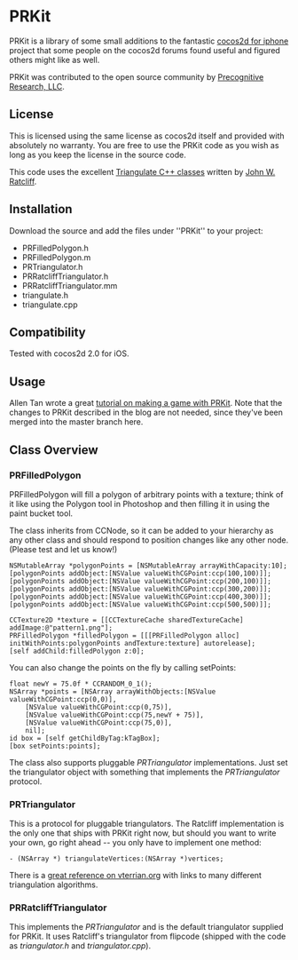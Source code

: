 PRKit
=====

PRKit is a library of some small additions to the fantastic <a href="http://cocos2d-iphone.org">cocos2d for iphone</a> project that some people on the cocos2d forums found useful and figured others might like as well.

PRKit was contributed to the open source community by <a href="http://precognitiveresearch.com">Precognitive Research, LLC</a>.

License
----------
This is licensed using the same license as cocos2d itself and provided with absolutely no warranty.  You are free to use the PRKit code as you wish as long as you keep the license in the source code.

This code uses the excellent <a href="http://www.flipcode.com/archives/Efficient_Polygon_Triangulation.shtml">Triangulate C++ classes</a> written by <a href="mailto:jratcliff@verant.com">John W. Ratcliff</a>.

Installation
------------
Download the source and add the files under ''PRKit'' to your project:
* PRFilledPolygon.h
* PRFilledPolygon.m
* PRTriangulator.h
* PRRatcliffTriangulator.h
* PRRatcliffTriangulator.mm
* triangulate.h
* triangulate.cpp 

Compatibility
-------------
Tested with cocos2d 2.0 for iOS.

Usage
-----
Allen Tan wrote a great [tutorial on making a game with PRKit](http://www.raywenderlich.com/14302/how-to-make-a-game-like-fruit-ninja-with-box2d-and-cocos2d-part-1).  Note that the changes to PRKit described in the blog are not needed, since they've been merged into the master branch here. 

Class Overview
--------------
### PRFilledPolygon

PRFilledPolygon will fill a polygon of arbitrary points with a texture; think of it like using the Polygon tool in Photoshop and then filling it in using the paint bucket tool.

The class inherits from CCNode, so it can be added to your hierarchy as any other class and should respond to position changes like any other node. (Please test and let us know!)

    NSMutableArray *polygonPoints = [NSMutableArray arrayWithCapacity:10];
    [polygonPoints addObject:[NSValue valueWithCGPoint:ccp(100,100)]];
    [polygonPoints addObject:[NSValue valueWithCGPoint:ccp(200,100)]];
    [polygonPoints addObject:[NSValue valueWithCGPoint:ccp(300,200)]];
    [polygonPoints addObject:[NSValue valueWithCGPoint:ccp(400,300)]];
    [polygonPoints addObject:[NSValue valueWithCGPoint:ccp(500,500)]]; 
    
    CCTexture2D *texture = [[CCTextureCache sharedTextureCache] addImage:@"pattern1.png"];
    PRFilledPolygon *filledPolygon = [[[PRFilledPolygon alloc] initWithPoints:polygonPoints andTexture:texture] autorelease];
    [self addChild:filledPolygon z:0];

You can also change the points on the fly by calling setPoints:

    float newY = 75.0f * CCRANDOM_0_1();       
    NSArray *points = [NSArray arrayWithObjects:[NSValue valueWithCGPoint:ccp(0,0)], 
        [NSValue valueWithCGPoint:ccp(0,75)],
        [NSValue valueWithCGPoint:ccp(75,newY + 75)],
        [NSValue valueWithCGPoint:ccp(75,0)],
        nil];
    id box = [self getChildByTag:kTagBox];
    [box setPoints:points];

The class also supports pluggable <i>PRTriangulator</i> implementations. Just set the triangulator object with something that implements the <i>PRTriangulator</i> protocol.

### PRTriangulator

This is a protocol for pluggable triangulators.  The Ratcliff implementation is the only one that ships with PRKit right now, but should you want to write your own, go right ahead -- you only have to implement one method:

    - (NSArray *) triangulateVertices:(NSArray *)vertices;

There is a <a href="http://www.vterrain.org/Implementation/Libs/triangulate.html">great reference on vterrian.org</a> with links to many different triangulation algorithms.

### PRRatcliffTriangulator

This implements the <i>PRTriangulator</i> and is the default triangulator supplied for PRKit.  It uses Ratcliff's triangulator from flipcode (shipped with the code as <i>triangulator.h</i> and <i>triangulator.cpp</i>).
